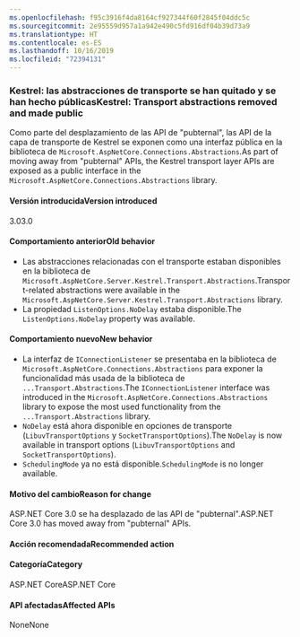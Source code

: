 ```yaml
---
ms.openlocfilehash: f95c3916f4da8164cf927344f60f2845f04ddc5c
ms.sourcegitcommit: 2e95559d957a1a942e490c5fd916df04b39d73a9
ms.translationtype: HT
ms.contentlocale: es-ES
ms.lasthandoff: 10/16/2019
ms.locfileid: "72394131"
---
```

### <a name="kestrel-transport-abstractions-removed-and-made-public"></a><span data-ttu-id="40be8-101">Kestrel: las abstracciones de transporte se han quitado y se han hecho públicas</span><span class="sxs-lookup"><span data-stu-id="40be8-101">Kestrel: Transport abstractions removed and made public</span></span>

<span data-ttu-id="40be8-102">Como parte del desplazamiento de las API de "pubternal", las API de la capa de transporte de Kestrel se exponen como una interfaz pública en la biblioteca de `Microsoft.AspNetCore.Connections.Abstractions`.</span><span class="sxs-lookup"><span data-stu-id="40be8-102">As part of moving away from "pubternal" APIs, the Kestrel transport layer APIs are exposed as a public interface in the `Microsoft.AspNetCore.Connections.Abstractions` library.</span></span>

#### <a name="version-introduced"></a><span data-ttu-id="40be8-103">Versión introducida</span><span class="sxs-lookup"><span data-stu-id="40be8-103">Version introduced</span></span>

<span data-ttu-id="40be8-104">3.0</span><span class="sxs-lookup"><span data-stu-id="40be8-104">3.0</span></span>

#### <a name="old-behavior"></a><span data-ttu-id="40be8-105">Comportamiento anterior</span><span class="sxs-lookup"><span data-stu-id="40be8-105">Old behavior</span></span>

- <span data-ttu-id="40be8-106">Las abstracciones relacionadas con el transporte estaban disponibles en la biblioteca de `Microsoft.AspNetCore.Server.Kestrel.Transport.Abstractions`.</span><span class="sxs-lookup"><span data-stu-id="40be8-106">Transport-related abstractions were available in the `Microsoft.AspNetCore.Server.Kestrel.Transport.Abstractions` library.</span></span>
- <span data-ttu-id="40be8-107">La propiedad `ListenOptions.NoDelay` estaba disponible.</span><span class="sxs-lookup"><span data-stu-id="40be8-107">The `ListenOptions.NoDelay` property was available.</span></span>

#### <a name="new-behavior"></a><span data-ttu-id="40be8-108">Comportamiento nuevo</span><span class="sxs-lookup"><span data-stu-id="40be8-108">New behavior</span></span>

- <span data-ttu-id="40be8-109">La interfaz de `IConnectionListener` se presentaba en la biblioteca de `Microsoft.AspNetCore.Connections.Abstractions` para exponer la funcionalidad más usada de la biblioteca de `...Transport.Abstractions`.</span><span class="sxs-lookup"><span data-stu-id="40be8-109">The `IConnectionListener` interface was introduced in the `Microsoft.AspNetCore.Connections.Abstractions` library to expose the most used functionality from the `...Transport.Abstractions` library.</span></span>
- <span data-ttu-id="40be8-110">`NoDelay` está ahora disponible en opciones de transporte (`LibuvTransportOptions` y `SocketTransportOptions`).</span><span class="sxs-lookup"><span data-stu-id="40be8-110">The `NoDelay` is now available in transport options (`LibuvTransportOptions` and `SocketTransportOptions`).</span></span>
- <span data-ttu-id="40be8-111">`SchedulingMode` ya no está disponible.</span><span class="sxs-lookup"><span data-stu-id="40be8-111">`SchedulingMode` is no longer available.</span></span>

#### <a name="reason-for-change"></a><span data-ttu-id="40be8-112">Motivo del cambio</span><span class="sxs-lookup"><span data-stu-id="40be8-112">Reason for change</span></span>

<span data-ttu-id="40be8-113">ASP.NET Core 3.0 se ha desplazado de las API de "pubternal".</span><span class="sxs-lookup"><span data-stu-id="40be8-113">ASP.NET Core 3.0 has moved away from "pubternal" APIs.</span></span>

#### <a name="recommended-action"></a><span data-ttu-id="40be8-114">Acción recomendada</span><span class="sxs-lookup"><span data-stu-id="40be8-114">Recommended action</span></span>

#### <a name="category"></a><span data-ttu-id="40be8-115">Categoría</span><span class="sxs-lookup"><span data-stu-id="40be8-115">Category</span></span>

<span data-ttu-id="40be8-116">ASP.NET Core</span><span class="sxs-lookup"><span data-stu-id="40be8-116">ASP.NET Core</span></span>

#### <a name="affected-apis"></a><span data-ttu-id="40be8-117">API afectadas</span><span class="sxs-lookup"><span data-stu-id="40be8-117">Affected APIs</span></span>

<span data-ttu-id="40be8-118">None</span><span class="sxs-lookup"><span data-stu-id="40be8-118">None</span></span>

<!-- 

### Affected APIs

Not detectable via API analysis

-->
